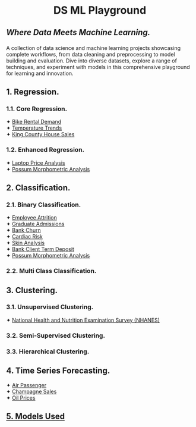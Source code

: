 # <p align="center">DS ML Playground</p>
## <i>Where Data Meets Machine Learning.</i></p>

A collection of data science and machine learning projects showcasing complete workflows, from data cleaning and 
preprocessing to model building and evaluation. Dive into diverse datasets, explore a range of techniques, and 
experiment with models in this comprehensive playground for learning and innovation.

## 1. Regression.
### 1.1. Core Regression.
✦ [Bike Rental Demand](a.%20Overview/Bike%20Rental%20Demand.md) <br />
✦ [Temperature Trends](a.%20Overview/Temperature%20Trends.md) <br />
✦ [King County House Sales](a.%20Overview/King%20County%20House%20Sales.md) <br />

### 1.2. Enhanced Regression.
✦ [Laptop Price Analysis](a.%20Overview/Laptop%20Price%20Analysis.md) <br />
✦ [Possum Morphometric Analysis](a.%20Overview/Possum%20Morphometric%20Analysis.md) <br />

## 2. Classification.
### 2.1. Binary Classification.
✦ [Employee Attrition](a.%20Overview/Employee%20Attrition.md) <br />
✦ [Graduate Admissions](a.%20Overview/Graduate%20Admissions.md) <br />
✦ [Bank Churn](a.%20Overview/Bank%20Churn.md) <br />
✦ [Cardiac Risk](a.%20Overview/Cardiac%20Risk.md) <br />
✦ [Skin Analysis](a.%20Overview/Skin%20Analysis.md) <br />
✦ [Bank Client Term Deposit](a.%20Overview/Bank%20Client%20Term%20Deposit.md) <br />
✦ [Possum Morphometric Analysis](a.%20Overview/Possum%20Morphometric%20Analysis.md) <br />

### 2.2. Multi Class Classification.

## 3. Clustering.
### 3.1. Unsupervised Clustering.
✦ [National Health and Nutrition Examination Survey (NHANES)](a.%20Overview/National%20Health%20and%20Nutrition%20Examination%20Survey%20(NHANES).md) <br />

### 3.2. Semi-Supervised Clustering.

### 3.3. Hierarchical Clustering.

## 4. Time Series Forecasting.
✦ [Air Passenger](a.%20Overview/Air%20Passenger.md) <br />
✦ [Champagne Sales](a.%20Overview/Champagne%20Sales.md) <br />
✦ [Oil Prices](a.%20Overview/Oil%20Prices.md)

## [5. Models Used](Models%20Used.xlsx)